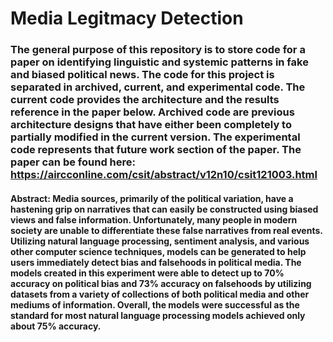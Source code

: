 # Media Legitmacy Detection
### The general purpose of this repository is to store code for a paper on identifying linguistic and systemic patterns in fake and biased political news. The code for this project is separated in archived, current, and experimental code. The current code provides the architecture and the results reference in the paper below. Archived code are previous architecture designs that have either been completely to partially modified in the current version. The experimental code represents that future work section of the paper. The paper can be found here: https://aircconline.com/csit/abstract/v12n10/csit121003.html
#### Abstract: Media sources, primarily of the political variation, have a hastening grip on narratives that can easily be constructed using biased views and false information. Unfortunately, many people in modern society are unable to differentiate these false narratives from real events. Utilizing natural language processing, sentiment analysis, and various other computer science techniques, models can be generated to help users immediately detect bias and falsehoods in political media. The models created in this experiment were able to detect up to 70% accuracy on political bias and 73% accuracy on falsehoods by utilizing datasets from a variety of collections of both political media and other mediums of information. Overall, the models were successful as the standard for most natural language processing models achieved only about 75% accuracy.

